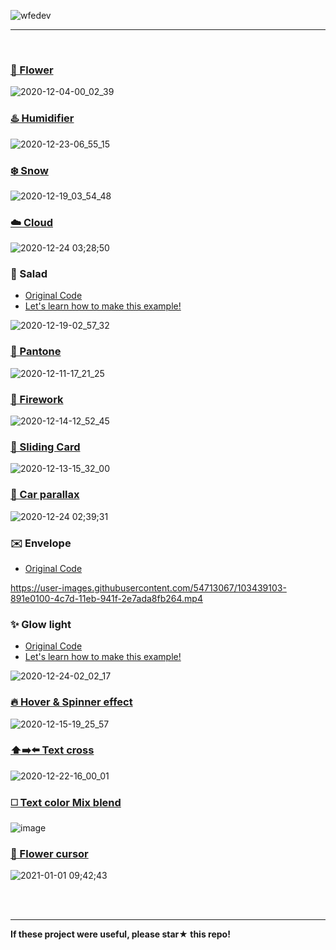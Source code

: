 ![wfedev](https://user-images.githubusercontent.com/54713067/102930780-728ae380-44e0-11eb-9dcc-b4ecece2107d.png)


<!-- *HTML, SCSS, CSS, vanila Javascript, GreenSock(GSAP), SwiperJS, splittingJS* -->

***

<br/>

### [🌸 Flower](https://github.com/gr-p/interaction/tree/main/ui/1-10/2-Flower)

![2020-12-04-00_02_39](https://user-images.githubusercontent.com/54713067/101046832-ac915580-35c4-11eb-8b68-aa729c072b82.gif)

### [♨️ Humidifier](https://github.com/gr-p/interaction/tree/main/ui/1-10/1-1-Humidifier)

![2020-12-23-06_55_15](https://user-images.githubusercontent.com/54713067/102936655-e5e62280-44eb-11eb-8579-87336dd90819.gif)

<!-- ### [☕ Tea](https://github.com/gr-p/interaction/tree/main/ui/1-10/1-Tea)

![2020-12-02-11_08_46](https://user-images.githubusercontent.com/54713067/100820018-b2861a00-3490-11eb-838f-392fd1840c0c.gif) -->

### [❄️ Snow](https://github.com/gr-p/interaction/tree/main/ui/1-10/6-Snow)

![2020-12-19_03_54_48](https://user-images.githubusercontent.com/54713067/102650346-1c4f3500-41ae-11eb-9406-be920114c60c.gif)


### [☁️ Cloud](https://github.com/gr-p/interaction/tree/main/ui/1-10/4-Cloud)


![2020-12-24 03;28;50](https://user-images.githubusercontent.com/54713067/103026930-43d04400-4598-11eb-928f-210e76ee68b8.gif)

### 🥗 Salad
- [Original Code](https://github.com/gr-p/interaction/tree/main/ui/1-10/3-1-Salad)  
- [Let's learn how to make this example!](https://diary-blog.github.io/salad-carousel-slide/)

![2020-12-19-02_57_32](https://user-images.githubusercontent.com/54713067/102645584-09d0fd80-41a6-11eb-9fdd-c81d3ce9277f.gif)

<!-- ### [🍬 Candy](https://github.com/gr-p/interaction/tree/main/ui/1-10/3-Candy)
![2020-12-04-23_54_19](https://user-images.githubusercontent.com/54713067/101178368-44a64200-368c-11eb-87cd-0d22c3a7327a.gif) -->

### [🎨 Pantone](https://github.com/gr-p/interaction/tree/main/ui/1-10/7-Pantone)

![2020-12-11-17_21_25](https://user-images.githubusercontent.com/54713067/101880010-93486480-3bd5-11eb-85ac-64af2d89d543.gif)

### [🧨 Firework](https://github.com/gr-p/interaction/tree/main/ui/1-10/9-Firework)

![2020-12-14-12_52_45](https://user-images.githubusercontent.com/54713067/102038782-7d23e980-3e0b-11eb-86c3-3d032a2ae349.gif)

### [📇 Sliding Card](https://github.com/gr-p/interaction/tree/main/ui/1-10/8-Sliding-card)

![2020-12-13-15_32_00](https://user-images.githubusercontent.com/54713067/102004916-7ab48780-3d58-11eb-9a92-ce5bca0a93f9.gif)

### [🚗 Car parallax](https://github.com/gr-p/interaction/tree/main/ui/1-10/5-1-Car-parallax)

![2020-12-24 02;39;31](https://user-images.githubusercontent.com/54713067/103023480-63b03980-4591-11eb-8f6a-d76dc71d83c6.gif)

<!-- ### [🍦 Icecream](https://github.com/gr-p/interaction/tree/main/ui/1-10/5-Icecream)
![2020-12-09-23_23_53](https://user-images.githubusercontent.com/54713067/101642703-a264d080-3a76-11eb-87d6-54b4d8555d18.gif) -->

### ✉️ Envelope
- [Original Code](https://github.com/gr-p/interaction/tree/main/ui/1-10/10-Envelope)  

https://user-images.githubusercontent.com/54713067/103439103-891e0100-4c7d-11eb-941f-2e7ada8fb264.mp4


### ✨ Glow light
- [Original Code](https://github.com/gr-p/interaction/tree/main/ui/11-20/12-Glow-light)  
- [Let's learn how to make this example!](https://diary-blog.github.io/glow-light/)

![2020-12-24-02_02_17](https://user-images.githubusercontent.com/54713067/103020913-aae7fb80-458c-11eb-9704-e938473e777c.gif)

### [🔥 Hover & Spinner effect](https://github.com/gr-p/interaction/tree/main/ui/11-20/11-Spinner-effect)

![2020-12-15-19_25_57](https://user-images.githubusercontent.com/54713067/102203113-83998a80-3f0b-11eb-8c3c-3b399ea95eca.gif)

### [⬆️➡️⬅️ Text cross](https://github.com/gr-p/interaction/tree/main/ui/11-20/13-text-cross)

![2020-12-22-16_00_01](https://user-images.githubusercontent.com/54713067/102859300-04f29f00-446f-11eb-9b12-43621ea03d97.gif)

### [◻️ Text color Mix blend](https://github.com/gr-p/interaction/tree/main/ui/11-20/14-Diagonal)

![image](https://user-images.githubusercontent.com/54713067/103430955-9c44b880-4c0c-11eb-8175-d4bbe45920ee.png)

### [🌼 Flower cursor](https://github.com/gr-p/interaction/tree/main/ui/11-20/15-Flower-cursor)

![2021-01-01 09;42;43](https://user-images.githubusercontent.com/54713067/103431592-cea6e380-4c15-11eb-8340-85f661239c13.gif)



<br/>
<br/>

***

**If these project were useful, please star★ this repo!**
